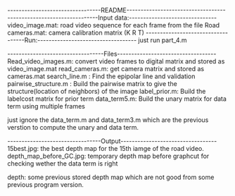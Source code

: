 ---------------------------------README-----------------------------------
--------------------------------Input data:------------------------------- 
video_image.mat:
    road video sequence for each frame from the file Road
cameras.mat:
    camera calibration matrix (K R T)
-----------------------------------Run:-----------------------------------
just run part_4.m

----------------------------------Files-----------------------------------
Read_video_images.m:
    convert video frames to digital matrix and stored as video_image.mat
read_cameras.m:
    get camera matrix and stored as cameras.mat
search_line.m : 
    Find the epipolar line and validation
pairwise_structure.m :
    Build the pairwise matrix to give the structure(location of neighbors)
    of the image
label_prior.m:
    Build the labelcost matrix for prior term
data_term5.m:
    Build the unary matrix for data term using multiple frames

just ignore the data_term.m and data_term3.m which are the previous verstion
to compute the unary and data term.

---------------------------------Output----------------------------------
15best.jpg:
    the best depth map for the 15th iamge of the road video.
depth_map_before_GC.jpg:
    temporary depth map before graphcut for checking wether the data term is right

depth:
    some previous stored depth map which are not good 
    from some previous program version.
